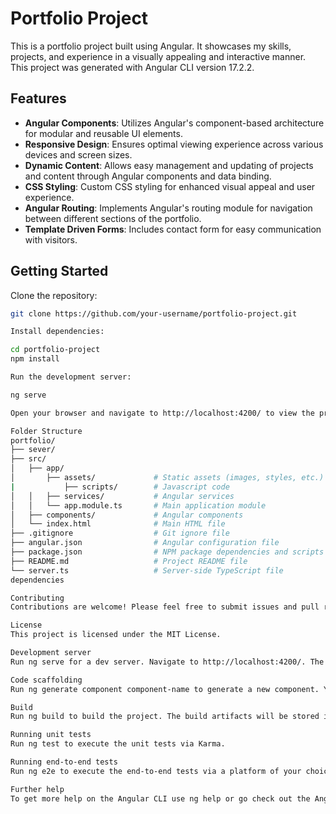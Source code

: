 # Portfolio Project

This is a portfolio project built using Angular. It showcases my skills, projects, and experience in a visually appealing and interactive manner.
This project was generated with Angular CLI version 17.2.2.

## Features

- **Angular Components**: Utilizes Angular's component-based architecture for modular and reusable UI elements.
- **Responsive Design**: Ensures optimal viewing experience across various devices and screen sizes.
- **Dynamic Content**: Allows easy management and updating of projects and content through Angular components and data binding.
- **CSS Styling**: Custom CSS styling for enhanced visual appeal and user experience.
- **Angular Routing**: Implements Angular's routing module for navigation between different sections of the portfolio.
- **Template Driven Forms**: Includes contact form for easy communication with visitors.

## Getting Started

Clone the repository:
```bash
git clone https://github.com/your-username/portfolio-project.git

Install dependencies:

cd portfolio-project
npm install

Run the development server:

ng serve

Open your browser and navigate to http://localhost:4200/ to view the project.

Folder Structure
portfolio/
├── sever/
├── src/
│   ├── app/
│       ├── assets/             # Static assets (images, styles, etc.)
|           ├── scripts/        # Javascript code 
│   │   ├── services/           # Angular services
│   │   └── app.module.ts       # Main application module
│   ├── components/             # Angular components
│   └── index.html              # Main HTML file
├── .gitignore                  # Git ignore file
├── angular.json                # Angular configuration file
├── package.json                # NPM package dependencies and scripts
├── README.md                   # Project README file
└── server.ts                   # Server-side TypeScript file
dependencies

Contributing
Contributions are welcome! Please feel free to submit issues and pull requests.

License
This project is licensed under the MIT License.

Development server
Run ng serve for a dev server. Navigate to http://localhost:4200/. The application will automatically reload if you change any of the source files.

Code scaffolding
Run ng generate component component-name to generate a new component. You can also use ng generate directive|pipe|service|class|guard|interface|enum|module.

Build
Run ng build to build the project. The build artifacts will be stored in the dist/ directory.

Running unit tests
Run ng test to execute the unit tests via Karma.

Running end-to-end tests
Run ng e2e to execute the end-to-end tests via a platform of your choice. To use this command, you need to first add a package that implements end-to-end testing capabilities.

Further help
To get more help on the Angular CLI use ng help or go check out the Angular CLI Overview and Command Reference page.
